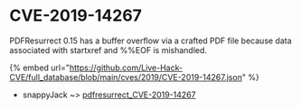 # CVE-2019-14267

PDFResurrect 0.15 has a buffer overflow via a crafted PDF file because data associated with startxref and %%EOF is mishandled.

{% embed url="https://github.com/Live-Hack-CVE/full_database/blob/main/cves/2019/CVE-2019-14267.json" %}


* snappyJack ~> [pdfresurrect_CVE-2019-14267](https://zeste.alice-snow.ru/2019/database/cve-2019-14267/pdfresurrect_cve-2019-14267-snappyjack)